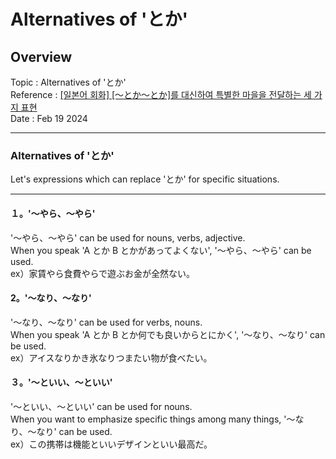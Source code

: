 # Alternatives of 'とか'

## Overview

Topic : Alternatives of 'とか'<br>
Reference : [[일본어 회화] [〜とか〜とか]를 대신하여 특별한 마을을 전달하는 세 가지 표현](https://youtu.be/QgzRg2rqLyY?si=sASVXGZz43D4kb1P)<br>
Date : Feb 19 2024<br>

---

### Alternatives of 'とか'

Let's expressions which can replace 'とか' for specific situations.<br>

---

#### １。'〜やら、〜やら'

'〜やら、〜やら' can be used for nouns, verbs, adjective.<br>
When you speak 'A とか B とかがあってよくない', '〜やら、〜やら' can be used.<br>
ex）家賃やら食費やらで遊ぶお金が全然ない。<br>

#### 2。'〜なり、〜なり'

'〜なり、〜なり' can be used for verbs, nouns.<br>
When you speak 'A とか B とか何でも良いからとにかく', '〜なり、〜なり' can be used.<br>
ex）アイスなりかき氷なりつまたい物が食べたい。<br>

#### ３。'〜といい、〜といい'

'〜といい、〜といい' can be used for nouns.<br>
When you want to emphasize specific things among many things, '〜なり、〜なり' can be used.<br>
ex）この携帯は機能といいデザインといい最高だ。<br>
